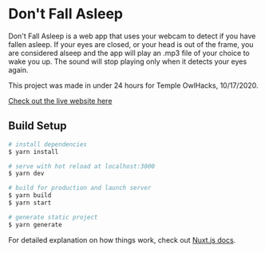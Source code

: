 # Don't Fall Asleep

Don't Fall Asleep is a web app that uses your webcam to detect if you have fallen asleep. If your eyes are closed, or your head is out of the frame, you are considered alseep and the app will play an .mp3 file of your choice to wake you up. The sound will stop playing only when it detects your eyes again.

This project was made in under 24 hours for Temple OwlHacks, 10/17/2020.

[Check out the live website here](https://dontfallasleep.online)

## Build Setup

```bash
# install dependencies
$ yarn install

# serve with hot reload at localhost:3000
$ yarn dev

# build for production and launch server
$ yarn build
$ yarn start

# generate static project
$ yarn generate
```

For detailed explanation on how things work, check out [Nuxt.js docs](https://nuxtjs.org).
